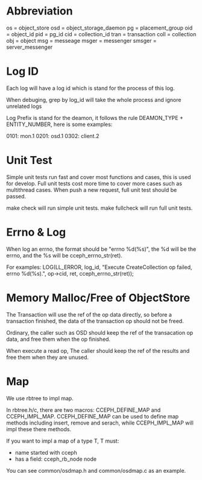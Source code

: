 # Abbreviation #

os     = object_store
osd    = object_storage_daemon
pg     = placement_group
oid    = object_id
pid    = pg_id
cid    = collection_id
tran   = transaction
coll   = collection
obj    = object
msg    = messeage
msger  = messenger
smsger = server_messenger

# Log ID #

Each log will have a log id which is stand for the process of this log.

When debuging, grep by log_id will take the whole process and ignore unrelated logs

Log Prefix is stand for the deamon, it follows the rule DEAMON_TYPE + ENTITY_NUMBER, here is some examples:

0101: mon.1
0201: osd.1
0302: client.2

# Unit Test #

Simple unit tests run fast and cover most functions and cases, this is used for develop.
Full unit tests cost more time to cover more cases such as multithread cases. When push a new request, full unit test should be passed.

make check will run simple unit tests.
make fullcheck will run full unit tests.

# Errno & Log #

When log an errno, the format should be "errno %d(%s)", the %d will be the errno, and the %s will be cceph_errno_str(ret).

For examples:
    LOG(LL_ERROR, log_id, "Execute CreateCollection op failed, errno %d(%s).",
            op->cid, ret, cceph_errno_str(ret));

# Memory Malloc/Free of ObjectStore #

The Transaction will use the ref of the op data directly, so before a transaction finished, the data of the transaction op should not be freed.

Ordinary, the caller such as OSD should keep the ref of the transacation op data, and free them when the op finished.

When execute a read op, The caller should keep the ref of the results and free them when they are unused.

# Map #

We use rbtree to impl map.

In rbtree.h/c, there are two macros: CCEPH_DEFINE_MAP and CCEPH_IMPL_MAP. CCEPH_DEFINE_MAP can be used to define map methods including insert, remove and serach, while CCEPH_IMPL_MAP will impl these there methods.

If you want to impl a map of a type T, T must:

* name started with cceph
* has a field: cceph_rb_node node

You can see common/osdmap.h and common/osdmap.c as an example.

